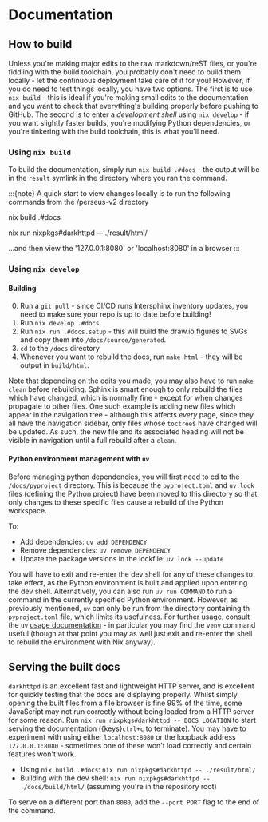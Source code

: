 # Documentation

## How to build

Unless you're making major edits to the raw markdown/reST files, or you're fiddling with the build toolchain, you probably don't need to build them locally - let the continuous deployment take care of it for you!
However, if you do need to test things locally, you have two options.
The first is to use `nix build` - this is ideal if you're making small edits to the documentation and you want to check that everything's building properly before pushing to GitHub.
The second is to enter a _development shell_ using `nix develop` - if you want slightly faster builds, you're modifying Python dependencies, or you're tinkering with the build toolchain, this is what you'll need.

### Using `nix build`

To build the documentation, simply run `nix build .#docs` - the output will be in the `result` symlink in the directory where you ran the command.

:::{note}
A quick start to view changes locally is to run the following commands from the /perseus-v2 directory

nix build .#docs

nix run nixpkgs#darkhttpd -- ./result/html/

...and then view the '127.0.0.1:8080' or 'localhost:8080' in a browser
:::

### Using `nix develop`

#### Building

0. Run a `git pull` - since CI/CD runs Intersphinx inventory updates, you need to make sure your repo is up to date before building!
1. Run `nix develop .#docs`
2. Run `nix run .#docs.setup` - this will build the draw.io figures to SVGs and copy them into `/docs/source/generated`.
3. `cd` to the `/docs` directory
4. Whenever you want to rebuild the docs, run `make html` - they will be output in `build/html`.

Note that depending on the edits you made, you may also have to run `make clean` before rebuilding.
Sphinx is smart enough to only rebuild the files which have changed, which is normally fine - except for when changes propagate to other files.
One such example is adding new files which appear in the navigation tree - although this affects _every_ page, since they all have the navigation sidebar, only files whose `toctree`s have changed will be updated.
As such, the new file and its associated heading will not be visible in navigation until a full rebuild after a `clean`.

#### Python environment management with `uv`

Before managing python dependencies, you will first need to cd to the `/docs/pyproject` directory.
This is because the `pyproject.toml` and `uv.lock` files (defining the Python project) have been moved to this directory so that only changes to these specific files cause a rebuild of the Python workspace.

To:

- Add dependencies: `uv add DEPENDENCY`
- Remove dependencies: `uv remove DEPENDENCY`
- Update the package versions in the lockfile: `uv lock --update`

You will have to exit and re-enter the dev shell for any of these changes to take effect, as the Python environment is built and applied upon entering the dev shell.
Alternatively, you can also run `uv run COMMAND` to run a command in the currently specified Python environment.
However, as previously mentioned, `uv` can only be run from the directory containing th `pyproject.toml` file, which limits its usefulness.
For further usage, consult the `uv` [usage documentation](https://docs.astral.sh/uv/reference/cli/) - in particular you may find the `venv` command useful (though at that point you may as well just exit and re-enter the shell to rebuild the environment with Nix anyway).

## Serving the built docs

`darkhttpd` is an excellent fast and lightweight HTTP server, and is excellent for quickly testing that the docs are displaying properly.
Whilst simply opening the built files from a file browser is fine 99% of the time, some JavaScript may not run correctly without being loaded from a HTTP server for some reason.
Run `nix run nixpkgs#darkhttpd -- DOCS_LOCATION` to start serving the documentation ({keys}`ctrl+c` to terminate).
You may have to experiment with using either `localhost:8080` or the loopback address `127.0.0.1:8080` - sometimes one of these won't load correctly and certain features won't work.

- Using `nix build .#docs`: `nix run nixpkgs#darkhttpd -- ./result/html/`
- Building with the dev shell: `nix run nixpkgs#darkhttpd -- ./docs/build/html/` (assuming you're in the repository root)

To serve on a different port than `8080`, add the `--port PORT` flag to the end of the command.
